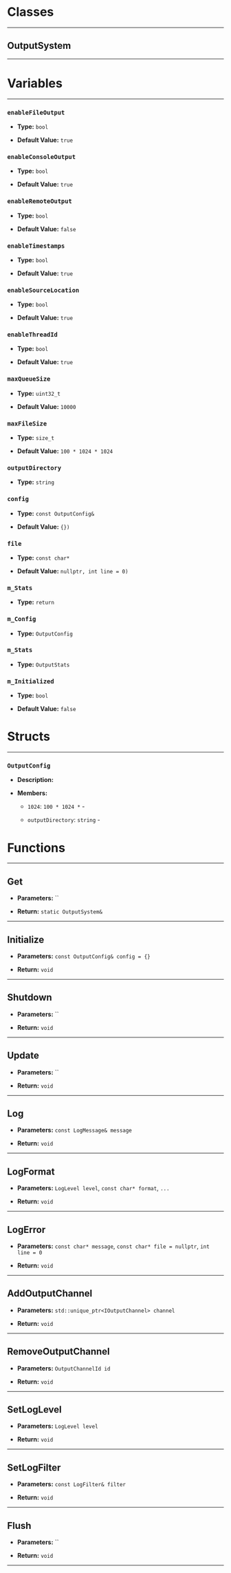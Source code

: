 # Classes
---

## OutputSystem
---




# Variables
---

### `enableFileOutput`

- **Type:** `bool`

- **Default Value:** `true`



### `enableConsoleOutput`

- **Type:** `bool`

- **Default Value:** `true`



### `enableRemoteOutput`

- **Type:** `bool`

- **Default Value:** `false`



### `enableTimestamps`

- **Type:** `bool`

- **Default Value:** `true`



### `enableSourceLocation`

- **Type:** `bool`

- **Default Value:** `true`



### `enableThreadId`

- **Type:** `bool`

- **Default Value:** `true`



### `maxQueueSize`

- **Type:** `uint32_t`

- **Default Value:** `10000`



### `maxFileSize`

- **Type:** `size_t`

- **Default Value:** `100 * 1024 * 1024`



### `outputDirectory`

- **Type:** `string`



### `config`

- **Type:** `const OutputConfig&`

- **Default Value:** `{})`



### `file`

- **Type:** `const char*`

- **Default Value:** `nullptr, int line = 0)`



### `m_Stats`

- **Type:** `return`



### `m_Config`

- **Type:** `OutputConfig`



### `m_Stats`

- **Type:** `OutputStats`



### `m_Initialized`

- **Type:** `bool`

- **Default Value:** `false`




# Structs
---

### `OutputConfig`

- **Description:** 

- **Members:**

  - `1024`: `100 * 1024 *` - 

  - `outputDirectory`: `string` - 




# Functions
---

## Get



- **Parameters:** ``

- **Return:** `static OutputSystem&`

---

## Initialize



- **Parameters:** `const OutputConfig& config = {}`

- **Return:** `void`

---

## Shutdown



- **Parameters:** ``

- **Return:** `void`

---

## Update



- **Parameters:** ``

- **Return:** `void`

---

## Log



- **Parameters:** `const LogMessage& message`

- **Return:** `void`

---

## LogFormat



- **Parameters:** `LogLevel level`, `const char* format`, `...`

- **Return:** `void`

---

## LogError



- **Parameters:** `const char* message`, `const char* file = nullptr`, `int line = 0`

- **Return:** `void`

---

## AddOutputChannel



- **Parameters:** `std::unique_ptr<IOutputChannel> channel`

- **Return:** `void`

---

## RemoveOutputChannel



- **Parameters:** `OutputChannelId id`

- **Return:** `void`

---

## SetLogLevel



- **Parameters:** `LogLevel level`

- **Return:** `void`

---

## SetLogFilter



- **Parameters:** `const LogFilter& filter`

- **Return:** `void`

---

## Flush



- **Parameters:** ``

- **Return:** `void`

---
